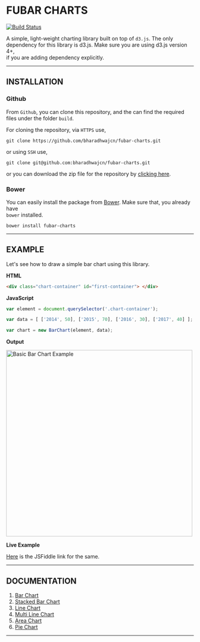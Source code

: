 # FUBAR CHARTS #

[![Build Status](https://travis-ci.org/bharadhwajcn/fubar-charts.svg?branch=master)](https://travis-ci.org/bharadhwajcn/fubar-charts)

A simple, light-weight charting library built on top of `d3.js`. The only  
dependency for this library is d3.js. Make sure you are using d3.js version 4+,  
if you are adding dependency explicitly.

---------
## INSTALLATION ##

### Github ###

From `Github`, you can clone this repository, and the can find the required    
files under the folder `build`.

For cloning the repository, via `HTTPS` use,

```
git clone https://github.com/bharadhwajcn/fubar-charts.git
```

or using `SSH` use,

```
git clone git@github.com:bharadhwajcn/fubar-charts.git
```

or you can download the zip file for the repository by [clicking here](https://github.com/bharadhwajcn/fubar-charts/archive/master.zip).


### Bower ###

You can easily install the package from [Bower](https://bower.io). Make sure that, you already have  
`bower` installed.

```
bower install fubar-charts
```

-----------

## EXAMPLE ##

Let's see how to draw a simple bar chart using this library.

**HTML**

```html
<div class="chart-container" id="first-container"> </div>
```

**JavaScript**

```javascript
var element = document.querySelector('.chart-container');

var data = [ ['2014', 50], ['2015', 70], ['2016', 30], ['2017', 40] ];

var chart = new BarChart(element, data);
```

**Output**

<a href="https://jsfiddle.net/bharadhwaj_cn/kd7zk2bL/">
<img src="https://bharadhwajcn.github.io/fubar-charts/example-images/Example_bar_chart.png" alt="Basic Bar Chart Example" width="500"/>
</a>

**Live Example**

[Here](https://jsfiddle.net/bharadhwaj_cn/kd7zk2bL/) is the JSFiddle link for the same.

----------------

## DOCUMENTATION ##

1. [Bar Chart](./docs/bar-chart.md#bar-chart)
2. [Stacked Bar Chart](./docs/stacked-bar-chart.md#stacked-bar-chart)
3. [Line Chart](./docs/line-chart.md#line-chart)
4. [Multi Line Chart](./docs/multi-line-chart.md#line-chart)
5. [Area Chart](./docs/area-chart.md#area-chart)
6. [Pie Chart](./docs/pie-chart.md#pie-chart)

-------------
